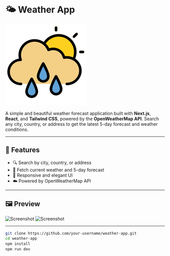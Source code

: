 # 🌤️ Weather App

![Weather App Banner](./public/cloudy.png)

A simple and beautiful weather forecast application built with **Next.js**, **React**, and **Tailwind CSS**, powered by the **OpenWeatherMap API**. Search any city, country, or address to get the latest 5-day forecast and weather conditions.

---

## 🚀 Features

- 🔍 Search by city, country, or address
- 📍 Fetch current weather and 5-day forecast
- 🎨 Responsive and elegant UI
- ☁️ Powered by OpenWeatherMap API

---

## 🖼️ Preview

![Screenshot](a.png)
![Screenshot](b.png)

---



```bash
git clone https://github.com/your-username/weather-app.git
cd weather-app
npm install
npm run dev
